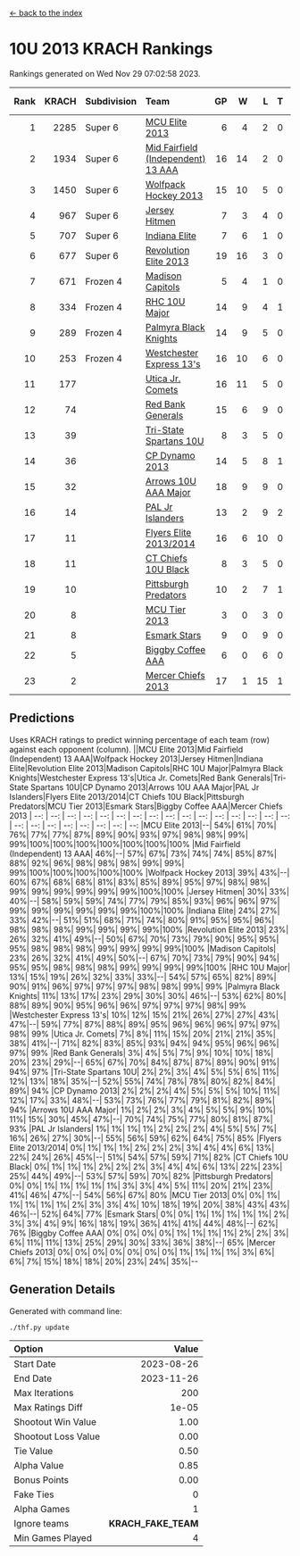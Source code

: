 [<- back to the index](readme.md)
# 10U 2013 KRACH Rankings
Rankings generated on Wed Nov 29 07:02:58 2023.

Rank|KRACH|Subdivision|Team|GP|W|L|T|OTW|OTL|SoS|Exp Wins|Win Diff
---:|---:|:---|:---|---:|---:|---:|---:|---:|---:|---:|---:|---:
1|2285|Super 6|[MCU Elite 2013](https://gamesheetstats.com/seasons/3664/teams/140889/schedule)|6|4|2|0|0|0|1106|4.8|-0.0
2|1934|Super 6|[Mid Fairfield (Independent) 13 AAA](https://gamesheetstats.com/seasons/3664/teams/140891/schedule)|16|14|2|0|2|0|349|14.8|-0.0
3|1450|Super 6|[Wolfpack Hockey 2013](https://gamesheetstats.com/seasons/3664/teams/140894/schedule)|15|10|5|0|0|1|964|10.9|0.0
4|967|Super 6|[Jersey Hitmen](https://gamesheetstats.com/seasons/3664/teams/140893/schedule)|7|3|4|0|0|1|1449|3.8|-0.0
5|707|Super 6|[Indiana Elite](https://gamesheetstats.com/seasons/3664/teams/144358/schedule)|7|6|1|0|0|0|184|6.8|-0.0
6|677|Super 6|[Revolution Elite 2013](https://gamesheetstats.com/seasons/3664/teams/140904/schedule)|19|16|3|0|2|0|307|16.9|0.0
7|671|Frozen 4|[Madison Capitols](https://gamesheetstats.com/seasons/3664/teams/162460/schedule)|5|4|1|0|1|0|250|4.8|-0.0
8|334|Frozen 4|[RHC 10U Major](https://gamesheetstats.com/seasons/3664/teams/140895/schedule)|14|9|4|1|1|1|461|10.4|0.0
9|289|Frozen 4|[Palmyra Black Knights](https://gamesheetstats.com/seasons/3664/teams/140906/schedule)|14|9|5|0|0|1|448|9.9|0.0
10|253|Frozen 4|[Westchester Express 13's](https://gamesheetstats.com/seasons/3664/teams/140899/schedule)|16|10|6|0|0|1|359|10.9|0.0
11|177||[Utica Jr. Comets](https://gamesheetstats.com/seasons/3664/teams/140900/schedule)|16|11|5|0|3|0|118|11.9|0.0
12|74||[Red Bank Generals](https://gamesheetstats.com/seasons/3664/teams/140896/schedule)|15|6|9|0|0|2|396|6.9|0.0
13|39||[Tri-State Spartans 10U](https://gamesheetstats.com/seasons/3664/teams/144359/schedule)|8|3|5|0|0|1|387|3.8|-0.0
14|36||[CP Dynamo 2013](https://gamesheetstats.com/seasons/3664/teams/140901/schedule)|14|5|8|1|0|1|397|6.4|0.0
15|32||[Arrows 10U AAA Major](https://gamesheetstats.com/seasons/3664/teams/140902/schedule)|18|9|9|0|0|1|97|9.9|0.0
16|14||[PAL Jr Islanders](https://gamesheetstats.com/seasons/3664/teams/140903/schedule)|13|2|9|2|1|0|297|3.9|0.0
17|11||[Flyers Elite 2013/2014](https://gamesheetstats.com/seasons/3664/teams/140898/schedule)|16|6|10|0|0|0|124|6.9|0.0
18|11||[CT Chiefs 10U Black](https://gamesheetstats.com/seasons/3664/teams/140892/schedule)|8|3|5|0|0|0|46|3.9|0.0
19|10||[Pittsburgh Predators](https://gamesheetstats.com/seasons/3664/teams/140907/schedule)|10|2|7|1|0|0|239|3.4|0.0
20|8||[MCU Tier 2013](https://gamesheetstats.com/seasons/3664/teams/140890/schedule)|3|0|3|0|0|0|977|0.9|0.0
21|8||[Esmark Stars](https://gamesheetstats.com/seasons/3664/teams/140905/schedule)|9|0|9|0|0|0|364|0.9|0.0
22|5||[Biggby Coffee AAA](https://gamesheetstats.com/seasons/3664/teams/144357/schedule)|6|0|6|0|0|0|315|0.8|-0.0
23|2||[Mercer Chiefs 2013](https://gamesheetstats.com/seasons/3664/teams/140897/schedule)|17|1|15|1|0|0|281|2.4|0.0

## Predictions
Uses KRACH ratings to predict winning percentage of each team (row) against each opponent (column).
||MCU Elite 2013|Mid Fairfield (Independent) 13 AAA|Wolfpack Hockey 2013|Jersey Hitmen|Indiana Elite|Revolution Elite 2013|Madison Capitols|RHC 10U Major|Palmyra Black Knights|Westchester Express 13's|Utica Jr. Comets|Red Bank Generals|Tri-State Spartans 10U|CP Dynamo 2013|Arrows 10U AAA Major|PAL Jr Islanders|Flyers Elite 2013/2014|CT Chiefs 10U Black|Pittsburgh Predators|MCU Tier 2013|Esmark Stars|Biggby Coffee AAA|Mercer Chiefs 2013
| --: | --: | --: | --: | --: | --: | --: | --: | --: | --: | --: | --: | --: | --: | --: | --: | --: | --: | --: | --: | --: | --: | --: | --: 
|MCU Elite 2013|--| 54%| 61%| 70%| 76%| 77%| 77%| 87%| 89%| 90%| 93%| 97%| 98%| 98%| 99%| 99%|100%|100%|100%|100%|100%|100%|100%
|Mid Fairfield (Independent) 13 AAA| 46%|--| 57%| 67%| 73%| 74%| 74%| 85%| 87%| 88%| 92%| 96%| 98%| 98%| 98%| 99%| 99%| 99%|100%|100%|100%|100%|100%
|Wolfpack Hockey 2013| 39%| 43%|--| 60%| 67%| 68%| 68%| 81%| 83%| 85%| 89%| 95%| 97%| 98%| 98%| 99%| 99%| 99%| 99%| 99%| 99%|100%|100%
|Jersey Hitmen| 30%| 33%| 40%|--| 58%| 59%| 59%| 74%| 77%| 79%| 85%| 93%| 96%| 96%| 97%| 99%| 99%| 99%| 99%| 99%| 99%|100%|100%
|Indiana Elite| 24%| 27%| 33%| 42%|--| 51%| 51%| 68%| 71%| 74%| 80%| 91%| 95%| 95%| 96%| 98%| 98%| 98%| 99%| 99%| 99%| 99%|100%
|Revolution Elite 2013| 23%| 26%| 32%| 41%| 49%|--| 50%| 67%| 70%| 73%| 79%| 90%| 95%| 95%| 95%| 98%| 98%| 98%| 99%| 99%| 99%| 99%|100%
|Madison Capitols| 23%| 26%| 32%| 41%| 49%| 50%|--| 67%| 70%| 73%| 79%| 90%| 94%| 95%| 95%| 98%| 98%| 98%| 99%| 99%| 99%| 99%|100%
|RHC 10U Major| 13%| 15%| 19%| 26%| 32%| 33%| 33%|--| 54%| 57%| 65%| 82%| 89%| 90%| 91%| 96%| 97%| 97%| 97%| 98%| 98%| 99%| 99%
|Palmyra Black Knights| 11%| 13%| 17%| 23%| 29%| 30%| 30%| 46%|--| 53%| 62%| 80%| 88%| 89%| 90%| 95%| 96%| 96%| 97%| 97%| 97%| 98%| 99%
|Westchester Express 13's| 10%| 12%| 15%| 21%| 26%| 27%| 27%| 43%| 47%|--| 59%| 77%| 87%| 88%| 89%| 95%| 96%| 96%| 96%| 97%| 97%| 98%| 99%
|Utica Jr. Comets|  7%|  8%| 11%| 15%| 20%| 21%| 21%| 35%| 38%| 41%|--| 71%| 82%| 83%| 85%| 93%| 94%| 94%| 95%| 96%| 96%| 97%| 99%
|Red Bank Generals|  3%|  4%|  5%|  7%|  9%| 10%| 10%| 18%| 20%| 23%| 29%|--| 65%| 67%| 70%| 84%| 87%| 87%| 89%| 90%| 91%| 94%| 97%
|Tri-State Spartans 10U|  2%|  2%|  3%|  4%|  5%|  5%|  6%| 11%| 12%| 13%| 18%| 35%|--| 52%| 55%| 74%| 78%| 78%| 80%| 82%| 84%| 89%| 94%
|CP Dynamo 2013|  2%|  2%|  2%|  4%|  5%|  5%|  5%| 10%| 11%| 12%| 17%| 33%| 48%|--| 53%| 73%| 76%| 77%| 79%| 81%| 82%| 89%| 94%
|Arrows 10U AAA Major|  1%|  2%|  2%|  3%|  4%|  5%|  5%|  9%| 10%| 11%| 15%| 30%| 45%| 47%|--| 70%| 74%| 75%| 77%| 80%| 81%| 87%| 93%
|PAL Jr Islanders|  1%|  1%|  1%|  1%|  2%|  2%|  2%|  4%|  5%|  5%|  7%| 16%| 26%| 27%| 30%|--| 55%| 56%| 59%| 62%| 64%| 75%| 85%
|Flyers Elite 2013/2014|  0%|  1%|  1%|  1%|  2%|  2%|  2%|  3%|  4%|  4%|  6%| 13%| 22%| 24%| 26%| 45%|--| 51%| 54%| 57%| 59%| 71%| 82%
|CT Chiefs 10U Black|  0%|  1%|  1%|  1%|  2%|  2%|  2%|  3%|  4%|  4%|  6%| 13%| 22%| 23%| 25%| 44%| 49%|--| 53%| 57%| 59%| 70%| 82%
|Pittsburgh Predators|  0%|  0%|  1%|  1%|  1%|  1%|  1%|  3%|  3%|  4%|  5%| 11%| 20%| 21%| 23%| 41%| 46%| 47%|--| 54%| 56%| 67%| 80%
|MCU Tier 2013|  0%|  0%|  1%|  1%|  1%|  1%|  1%|  2%|  3%|  3%|  4%| 10%| 18%| 19%| 20%| 38%| 43%| 43%| 46%|--| 52%| 64%| 77%
|Esmark Stars|  0%|  0%|  1%|  1%|  1%|  1%|  1%|  2%|  3%|  3%|  4%|  9%| 16%| 18%| 19%| 36%| 41%| 41%| 44%| 48%|--| 62%| 76%
|Biggby Coffee AAA|  0%|  0%|  0%|  0%|  1%|  1%|  1%|  1%|  2%|  2%|  3%|  6%| 11%| 11%| 13%| 25%| 29%| 30%| 33%| 36%| 38%|--| 65%
|Mercer Chiefs 2013|  0%|  0%|  0%|  0%|  0%|  0%|  0%|  1%|  1%|  1%|  1%|  3%|  6%|  6%|  7%| 15%| 18%| 18%| 20%| 23%| 24%| 35%|--

## Generation Details

Generated with command line:
```
./thf.py update
```

| Option | Value |
| :----- | ----: |
| Start Date | 2023-08-26 |
| End Date | 2023-11-26 |
| Max Iterations | 200 |
| Max Ratings Diff | 1e-05 |
| Shootout Win Value | 1.00 |
| Shootout Loss Value | 0.00 |
| Tie Value | 0.50 |
| Alpha Value | 0.85 |
| Bonus Points | 0.00 |
| Fake Ties | 0 |
| Alpha Games | 1 |
| Ignore teams | __KRACH_FAKE_TEAM__ |
| Min Games Played | 4 |

